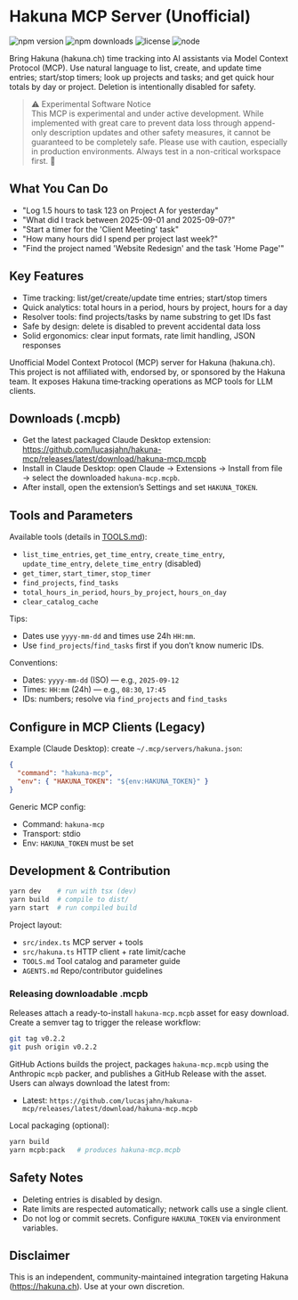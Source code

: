 # Hakuna MCP Server (Unofficial)

![npm version](https://img.shields.io/npm/v/%40lucasjahn%2Fhakuna-mcp)
![npm downloads](https://img.shields.io/npm/dm/%40lucasjahn%2Fhakuna-mcp)
![license](https://img.shields.io/npm/l/%40lucasjahn%2Fhakuna-mcp)
![node](https://img.shields.io/node/v/%40lucasjahn%2Fhakuna-mcp)

Bring Hakuna (hakuna.ch) time tracking into AI assistants via Model Context Protocol (MCP). Use natural language to list, create, and update time entries; start/stop timers; look up projects and tasks; and get quick hour totals by day or project. Deletion is intentionally disabled for safety.

> ⚠️ Experimental Software Notice  
> This MCP is experimental and under active development. While implemented with great care to prevent data loss through append-only description updates and other safety measures, it cannot be guaranteed to be completely safe. Please use with caution, especially in production environments. Always test in a non-critical workspace first. 🧪

## What You Can Do

- "Log 1.5 hours to task 123 on Project A for yesterday"
- "What did I track between 2025-09-01 and 2025-09-07?"
- "Start a timer for the 'Client Meeting' task"
- "How many hours did I spend per project last week?"
- "Find the project named 'Website Redesign' and the task 'Home Page'"

## Key Features

- Time tracking: list/get/create/update time entries; start/stop timers
- Quick analytics: total hours in a period, hours by project, hours for a day
- Resolver tools: find projects/tasks by name substring to get IDs fast
- Safe by design: delete is disabled to prevent accidental data loss
- Solid ergonomics: clear input formats, rate limit handling, JSON responses

Unofficial Model Context Protocol (MCP) server for Hakuna (hakuna.ch). This project is not affiliated with, endorsed by, or sponsored by the Hakuna team. It exposes Hakuna time‑tracking operations as MCP tools for LLM clients.

## Downloads (.mcpb)

- Get the latest packaged Claude Desktop extension: https://github.com/lucasjahn/hakuna-mcp/releases/latest/download/hakuna-mcp.mcpb
- Install in Claude Desktop: open Claude → Extensions → Install from file → select the downloaded `hakuna-mcp.mcpb`.
- After install, open the extension’s Settings and set `HAKUNA_TOKEN`.

## Tools and Parameters

Available tools (details in [TOOLS.md](TOOLS.md)):
- `list_time_entries`, `get_time_entry`, `create_time_entry`, `update_time_entry`, `delete_time_entry` (disabled)
- `get_timer`, `start_timer`, `stop_timer`
- `find_projects`, `find_tasks`
- `total_hours_in_period`, `hours_by_project`, `hours_on_day`
- `clear_catalog_cache`

Tips:
- Dates use `yyyy-mm-dd` and times use 24h `HH:mm`.
- Use `find_projects`/`find_tasks` first if you don’t know numeric IDs.

Conventions:

- Dates: `yyyy-mm-dd` (ISO) — e.g., `2025-09-12`
- Times: `HH:mm` (24h) — e.g., `08:30`, `17:45`
- IDs: numbers; resolve via `find_projects` and `find_tasks`

## Configure in MCP Clients (Legacy)

Example (Claude Desktop): create `~/.mcp/servers/hakuna.json`:

```json
{
  "command": "hakuna-mcp",
  "env": { "HAKUNA_TOKEN": "${env:HAKUNA_TOKEN}" }
}
```

Generic MCP config:

- Command: `hakuna-mcp`
- Transport: stdio
- Env: `HAKUNA_TOKEN` must be set

## Development & Contribution

```bash
yarn dev    # run with tsx (dev)
yarn build  # compile to dist/
yarn start  # run compiled build
```

Project layout:

- `src/index.ts` MCP server + tools
- `src/hakuna.ts` HTTP client + rate limit/cache
- `TOOLS.md` Tool catalog and parameter guide
- `AGENTS.md` Repo/contributor guidelines

### Releasing downloadable .mcpb

Releases attach a ready-to-install `hakuna-mcp.mcpb` asset for easy download. Create a semver tag to trigger the release workflow:

```bash
git tag v0.2.2
git push origin v0.2.2
```

GitHub Actions builds the project, packages `hakuna-mcp.mcpb` using the Anthropic `mcpb` packer, and publishes a GitHub Release with the asset. Users can always download the latest from:

- Latest: `https://github.com/lucasjahn/hakuna-mcp/releases/latest/download/hakuna-mcp.mcpb`

Local packaging (optional):

```bash
yarn build
yarn mcpb:pack   # produces hakuna-mcp.mcpb
```

## Safety Notes

- Deleting entries is disabled by design.
- Rate limits are respected automatically; network calls use a single client.
- Do not log or commit secrets. Configure `HAKUNA_TOKEN` via environment variables.

## Disclaimer

This is an independent, community-maintained integration targeting Hakuna (https://hakuna.ch). Use at your own discretion.
